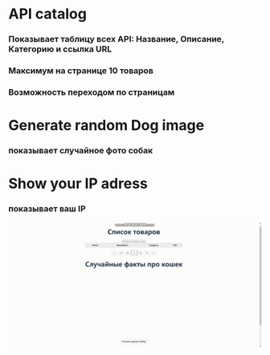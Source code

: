 # API catalog
### Показывает таблицу всех API: Название, Описание, Категорию и ссылка URL
### Максимум на странице 10 товаров
### Возможность переходом по страницам
# Generate random Dog image
### показывает случайное фото собак
# Show your IP adress
### показывает ваш IP

![Иллюстрация к проекту](https://github.com/Kolyamilk/6.App.All-API-catalog/blob/main/333.gif)